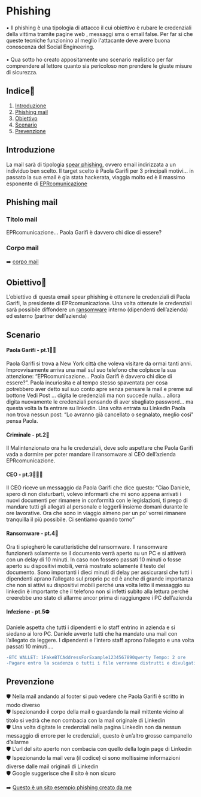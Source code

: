 # **Phishing**
• Il phishing è una tipologia di attacco il cui obiettivo è rubare le credenziali della vittima tramite pagine web , messaggi sms o email false. Per far si che queste 
tecniche funzionino al meglio l'attacante deve avere buona conoscenza del Social Engineering.<br>
<br>• Qua sotto ho creato appositamente uno scenario realistico per far comprendere al lettore quanto sia pericoloso non prendere le giuste misure di sicurezza.

## **Indice**📘
1. [Introduzione](#introduzione)
2. [Phishing mail](#phishing-mail)
3. [Obiettivo](#obiettivo)
4. [Scenario](#scenario)
5. [Prevenzione](#prevenzione)

## **Introduzione**
La mail sarà di tipologia [spear phishing](https://www.ibm.com/it-it/topics/spear-phishing), ovvero email indirizzata a un individuo ben scelto.
Il target scelto è Paola Garifi per 3 principali motivi… in passato la sua email è gia stata
hackerata, viaggia molto ed è il massimo esponente di [EPRcomunicazione](https://eprcomunicazione.it/)

## **Phishing mail**
### **Titolo mail**
EPRcomunicazione… Paola Garifi è davvero chi dice di essere?

### **Corpo mail**
➡️ [corpo mail](https://github.com/OctavianIT/Octavian_Ceresau_Phishing/blob/main/Octavian_Ceresau_Phishing/FotoVarie/Arial.png)

## **Obiettivo**🎯
L’obiettivo di questa email spear phishing è ottenere le credenziali di Paola Garifi, la
presidente di EPRcomunicazione. Una volta ottenute le credenziali sarà possibile diffondere
un [ransomware](https://www.ibm.com/it-it/topics/ransomware) interno (dipendenti dell’azienda) ed esterno (partner dell’azienda)

## **Scenario**
#### **Paola Garifi - pt.1**👩🏻
Paola Garifi si trova a New York città che voleva visitare da ormai tanti anni.
Improvvisamente arriva una mail sul suo telefono che colpisce la sua attenzione:
“EPRcomunicazione… Paola Garifi è davvero chi dice di essere?”. Paola incuriosita e al
tempo stesso spaventata per cosa potrebbero aver detto sul suo conto apre senza pensare
la mail e preme sul bottone Vedi Post … digita le credenziali ma non succede nulla… allora
digita nuovamente le credenziali pensando di aver sbagliato password… ma questa volta la
fa entrare su linkedin. Una volta entrata su Linkedin Paola non trova nessun post: “Lo
avranno già cancellato o segnalato, meglio così" pensa Paola.

#### **Criminale - pt.2**👤
Il Malintenzionato ora ha le credenziali, deve solo aspettare che Paola Garifi vada a dormire
per poter mandare il ransomware al CEO dell’azienda EPRcomunicazione.

#### **CEO - pt.3**🧑🏼‍💼
Il CEO riceve un messaggio da Paola Garifi che dice questo:
“Ciao Daniele, spero di non disturbarti, volevo informarti che mi sono appena arrivati i nuovi
documenti per rimanere in conformità con le legislazioni, ti prego di mandare tutti gli allegati
al personale e leggerli insieme domani durante le ore lavorative.
Ora che sono in viaggio almeno per un po’ vorrei rimanere tranquilla il più possibile.
Ci sentiamo quando torno”

#### **Ransomware - pt.4**👾
Ora ti spiegherò le caratteristiche del ransomware.
Il ransomware funzionerà solamente se il documento verrà aperto su un PC e si attiverà con
un delay di 10 minuti.
In caso non fossero passati 10 minuti o fosse aperto su dispositivi mobili, verrà mostrato
solamente il testo del documento.
Sono importanti i dieci minuti di delay per assicurarsi che tutti i dipendenti aprano l’allegato
sul proprio pc ed è anche di grande importanza che non si attivi su dispositivi mobili perché
una volta letto il messaggio su linkedin è importante che il telefono non si infetti subito alla
lettura perché creerebbe uno stato di allarme ancor prima di raggiungere i PC dell’azienda

#### **Infezione - pt.5**⛔
Daniele aspetta che tutti i dipendenti e lo staff entrino in azienda e si siedano ai loro PC.
Daniele avverte tutti che ha mandato una mail con l’allegato da leggere. I dipendenti e
l’intero staff aprono l’allegato e una volta passati 10 minuti….
```diff
-BTC WALLET: 1FakeBTCAddressForExample1234567890qwerty Tempo: 2 ore
-Pagare entro la scadenza o tutti i file verranno distrutti e divulgati a fonti esterne
```

## **Prevenzione**
🛡️ Nella mail andando al footer si può vedere che Paola Garifi è scritto in modo diverso <br>
🛡️ Ispezionando il corpo della mail o guardando la mail mittente vicino al titolo si vedrà
che non combacia con la mail originale di Linkedin <br>
🛡️ Una volta digitate le credenziali nella pagina Linkedin non da nessun messaggio di
errore per le credenziali, questo è un’altro grosso campanello d’allarme <br>
🛡️ L’url del sito aperto non combacia con quello della login page di Linkedin <br>
🛡️ Ispezionando la mail vera (il codice) ci sono moltissime informazioni diverse dalle
mail originali di Linkedin <br>
🛡️ Google suggerisce che il sito è non sicuro <br>

➡️ [Questo è un sito esempio phishing creato da me](https://github.com/OctavianIT/Octavian_Ceresau_Phishing/blob/main/Octavian_Ceresau_Phishing/FotoVarie/FakeLD.png)

